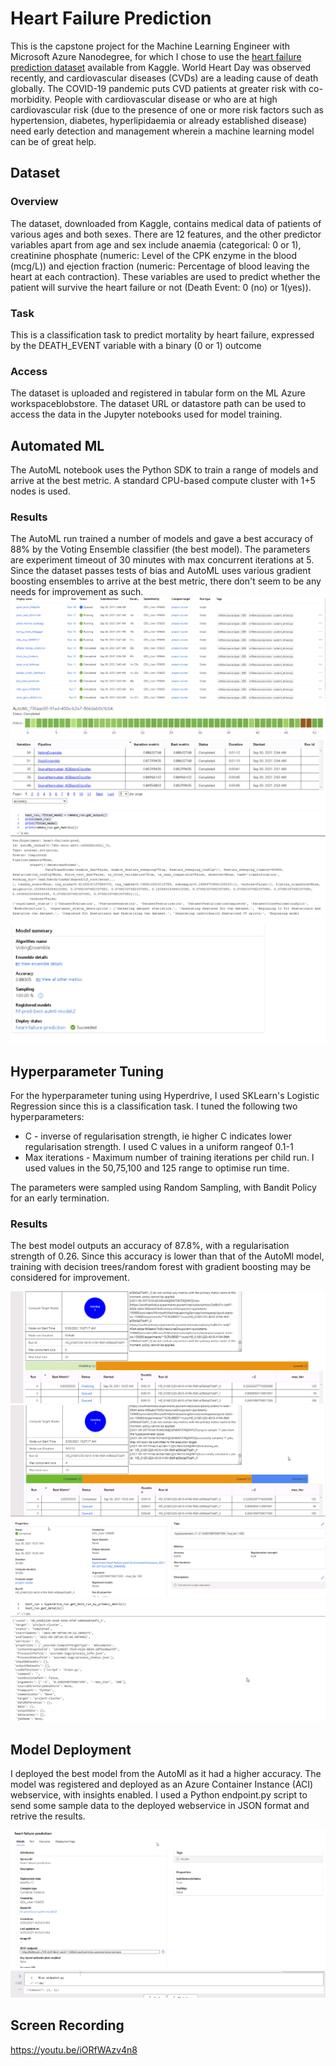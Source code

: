 # Heart Failure Prediction

This is the capstone project for the Machine Learning Engineer with Microsoft Azure Nanodegree, for which I chose to use the [heart failure prediction dataset](https://www.kaggle.com/andrewmvd/heart-failure-clinical-data) available from Kaggle. World Heart Day was observed recently, and cardiovascular diseases (CVDs) are a leading cause of death globally. The COVID-19 pandemic puts CVD patients at greater risk with co-morbidity. People with cardiovascular disease or who are at high cardiovascular risk (due to the presence of one or more risk factors such as hypertension, diabetes, hyperlipidaemia or already established disease) need early detection and management wherein a machine learning model can be of great help.

## Dataset

### Overview
The dataset, downloaded from Kaggle, contains medical data of patients of various ages and both sexes. There are 12 features, and the other predictor variables apart from age and sex include anaemia (categorical: 0 or 1), creatinine phosphate (numeric: Level of the CPK enzyme in the blood (mcg/L)) and ejection fraction (numeric: Percentage of blood leaving the heart at each contraction). These variables are used to predict whether the patient will survive the heart failure or not (Death Event: 0 (no) or 1(yes)).


### Task
This is a classification task to predict mortality by heart failure, expressed by the DEATH_EVENT variable with a binary (0 or 1) outcome

### Access
The dataset is uploaded and registered in tabular form on the ML Azure workspaceblobstore. The dataset URL or datastore path can be used to access the data in the Jupyter notebooks used for model training.


## Automated ML
The AutoML notebook uses the Python SDK to train a range of models and arrive at the best metric. A standard CPU-based compute cluster with 1+5 nodes is used.
### Results
The AutoML run trained a number of models and gave a best accuracy of 88% by the Voting Ensemble classifier (the best model). The parameters are experiment timeout of 30 minutes with max concurrent iterations at 5. Since the dataset passes tests of bias and AutoML uses various gradient boosting ensembles to arrive at the best metric, there don't seem to be any needs for improvement as such.
![automl](https://github.com/sukanto-m/mlazure-capstone/blob/main/Capstone_Screenshots/Screenshot%202021-09-30%20at%208.18.25%20AM.png)
![automl](https://github.com/sukanto-m/mlazure-capstone/blob/main/Capstone_Screenshots/Screenshot%202021-09-30%20at%208.33.06%20AM.png)
![automl](https://github.com/sukanto-m/mlazure-capstone/blob/main/Capstone_Screenshots/Screenshot%202021-09-30%20at%209.57.54%20AM.png)
![automl](https://github.com/sukanto-m/mlazure-capstone/blob/main/Capstone_Screenshots/Screenshot%202021-09-30%20at%2010.38.38%20AM.png)

## Hyperparameter Tuning
For the hyperparameter tuning using Hyperdrive, I used SKLearn's Logistic Regression since this is a classification task. I tuned the following 
two hyperparameters:

* C - inverse of regularisation strength, ie higher C indicates lower regularisation strength. I used C values in a uniform rangeof 0.1-1
* Max iterations - Maximum number of training iterations per child run. I used values in the 50,75,100 and 125 range to optimise run time.

The parameters were sampled using Random Sampling, with Bandit Policy for an early termination.

### Results
The best model outputs an accuracy of 87.8%, with a regularisation strength of 0.26. Since this accuracy is lower than that of the AutoMl model, training 
with decision trees/random forest with gradient boosting may be considered for improvement.

![hyper](https://github.com/sukanto-m/mlazure-capstone/blob/main/Capstone_Screenshots/Screenshot%202021-09-30%20at%204.04.29%20PM.png)
![hyper](https://github.com/sukanto-m/mlazure-capstone/blob/main/Capstone_Screenshots/Screenshot%202021-09-30%20at%204.04.40%20PM.png)
![hyper](https://github.com/sukanto-m/mlazure-capstone/blob/main/Capstone_Screenshots/Screenshot%202021-09-30%20at%204.14.04%20PM.png)
![hyper](https://github.com/sukanto-m/mlazure-capstone/blob/main/Capstone_Screenshots/Screenshot%202021-09-30%20at%204.21.16%20PM.png)


## Model Deployment
I deployed the best model from the AutoMl as it had a higher accuracy. The model was registered and deployed as an Azure Container Instance (ACI) webservice, with insights enabled. I used a Python endpoint.py script to send some sample data to the deployed webservice in JSON format and retrive the results.

![model](https://github.com/sukanto-m/mlazure-capstone/blob/main/Capstone_Screenshots/Screenshot%202021-09-30%20at%2010.29.10%20AM.png)
![model](https://github.com/sukanto-m/mlazure-capstone/blob/main/Capstone_Screenshots/Screenshot%202021-09-30%20at%2010.28.59%20AM.png)


## Screen Recording
https://youtu.be/iORfWAzv4n8
